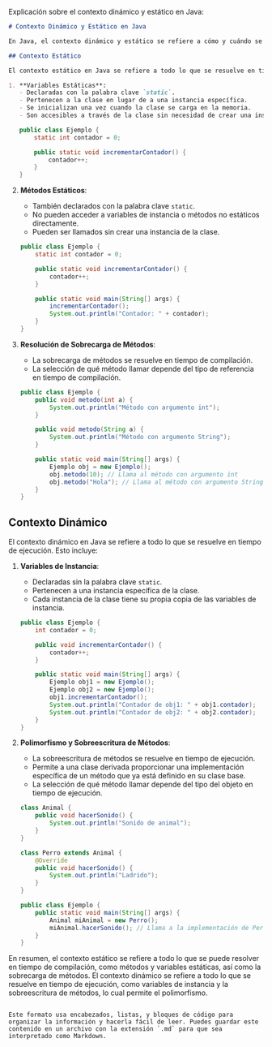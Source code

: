 Explicación sobre el contexto dinámico y estático en Java:

```markdown
# Contexto Dinámico y Estático en Java

En Java, el contexto dinámico y estático se refiere a cómo y cuándo se resuelven las variables y métodos en tiempo de ejecución y tiempo de compilación. Aquí hay una explicación más detallada de ambos conceptos:

## Contexto Estático

El contexto estático en Java se refiere a todo lo que se resuelve en tiempo de compilación. Esto incluye:

1. **Variables Estáticas**:
   - Declaradas con la palabra clave `static`.
   - Pertenecen a la clase en lugar de a una instancia específica.
   - Se inicializan una vez cuando la clase se carga en la memoria.
   - Son accesibles a través de la clase sin necesidad de crear una instancia de la clase.
```
 
```java
   public class Ejemplo {
       static int contador = 0;

       public static void incrementarContador() {
           contador++;
       }
   }
```

2. **Métodos Estáticos**:
    - También declarados con la palabra clave `static`.
    - No pueden acceder a variables de instancia o métodos no estáticos directamente.
    - Pueden ser llamados sin crear una instancia de la clase.

   ```java
   public class Ejemplo {
       static int contador = 0;

       public static void incrementarContador() {
           contador++;
       }

       public static void main(String[] args) {
           incrementarContador();
           System.out.println("Contador: " + contador);
       }
   }
   ```

3. **Resolución de Sobrecarga de Métodos**:
    - La sobrecarga de métodos se resuelve en tiempo de compilación.
    - La selección de qué método llamar depende del tipo de referencia en tiempo de compilación.

   ```java
   public class Ejemplo {
       public void metodo(int a) {
           System.out.println("Método con argumento int");
       }

       public void metodo(String a) {
           System.out.println("Método con argumento String");
       }

       public static void main(String[] args) {
           Ejemplo obj = new Ejemplo();
           obj.metodo(10); // Llama al método con argumento int
           obj.metodo("Hola"); // Llama al método con argumento String
       }
   }
   ```

## Contexto Dinámico

El contexto dinámico en Java se refiere a todo lo que se resuelve en tiempo de ejecución. Esto incluye:

1. **Variables de Instancia**:
    - Declaradas sin la palabra clave `static`.
    - Pertenecen a una instancia específica de la clase.
    - Cada instancia de la clase tiene su propia copia de las variables de instancia.

   ```java
   public class Ejemplo {
       int contador = 0;

       public void incrementarContador() {
           contador++;
       }

       public static void main(String[] args) {
           Ejemplo obj1 = new Ejemplo();
           Ejemplo obj2 = new Ejemplo();
           obj1.incrementarContador();
           System.out.println("Contador de obj1: " + obj1.contador);
           System.out.println("Contador de obj2: " + obj2.contador);
       }
   }
   ```

2. **Polimorfismo y Sobreescritura de Métodos**:
    - La sobreescritura de métodos se resuelve en tiempo de ejecución.
    - Permite a una clase derivada proporcionar una implementación específica de un método que ya está definido en su clase base.
    - La selección de qué método llamar depende del tipo del objeto en tiempo de ejecución.

   ```java
   class Animal {
       public void hacerSonido() {
           System.out.println("Sonido de animal");
       }
   }

   class Perro extends Animal {
       @Override
       public void hacerSonido() {
           System.out.println("Ladrido");
       }
   }

   public class Ejemplo {
       public static void main(String[] args) {
           Animal miAnimal = new Perro();
           miAnimal.hacerSonido(); // Llama a la implementación de Perro
       }
   }
   ```

En resumen, el contexto estático se refiere a todo lo que se puede resolver en tiempo de compilación, como métodos y variables estáticas, así como la sobrecarga de métodos. El contexto dinámico se refiere a todo lo que se resuelve en tiempo de ejecución, como variables de instancia y la sobreescritura de métodos, lo cual permite el polimorfismo.
```

Este formato usa encabezados, listas, y bloques de código para organizar la información y hacerla fácil de leer. Puedes guardar este contenido en un archivo con la extensión `.md` para que sea interpretado como Markdown.